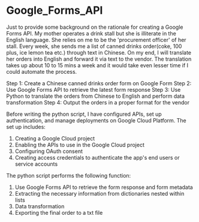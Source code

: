 # Google_Forms_API
Just to provide some background on the rationale for creating a Google Forms API. My mother operates a drink stall but she is illiterate in the English language. She relies on me to be the 'procurement officer' of her stall. Every week, she sends me a list of canned drinks order(coke, 100 plus, ice lemon tea etc.) through text in Chinese. On my end, I will translate her orders into English and forward it via text to the vendor. The translation takes up about 10 to 15 mins a week and it would take even lesser time if I could automate the process.

Step 1: Create a Chinese canned drinks order form on Google Form
Step 2: Use Google Forms API to retrieve the latest form response
Step 3: Use Python to translate the orders from Chinese to English and perform data transformation
Step 4: Output the orders in a proper format for the vendor

Before writing the python script, I have configured APIs, set up authentication, and manage deployments on Google Cloud Platform. The set up includes:

1. Creating a Google Cloud project
2. Enabling the APIs to use in the Google Cloud project
3. Configuring OAuth consent
4. Creating access credentials to authenticate the app's end users or service accounts

The python script performs the following function:

1. Use Google Forms API to retrieve the form response and form metadata
2. Extracting the necessary information from dictionaries nested within lists
3. Data transformation
4. Exporting the final order to a txt file
